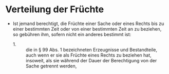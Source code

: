 # Verteilung der Früchte

- Ist jemand berechtigt, die Früchte einer Sache oder eines Rechts bis zu einer bestimmten Zeit oder von einer bestimmten Zeit an zu beziehen, so gebühren ihm, sofern nicht ein anderes bestimmt ist: <dl style="font-weight:normal;font-style:normal;text-decoration:none;"><dt>1.</dt><dd style="font-weight:normal;font-style:normal;text-decoration:none;"><div>die in § 99 Abs. 1 bezeichneten Erzeugnisse und Bestandteile, auch wenn er sie als Früchte eines Rechts zu beziehen hat, insoweit, als sie während der Dauer der Berechtigung von der Sache getrennt werden,


